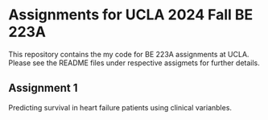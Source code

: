 # Assignments for UCLA 2024 Fall BE 223A 

This repository contains the my code for BE 223A assignments at UCLA. Please see the README files under respective assigmets for further details. 

## Assignment 1 
Predicting survival in heart failure patients using clinical varianbles. 
